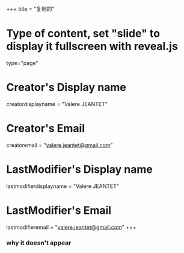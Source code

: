 +++
title = "复制的"
# Type of content, set "slide" to display it fullscreen with reveal.js
type="page"

# Creator's Display name
creatordisplayname = "Valere JEANTET"
# Creator's Email
creatoremail = "valere.jeantet@gmail.com"
# LastModifier's Display name
lastmodifierdisplayname = "Valere JEANTET"
# LastModifier's Email
lastmodifieremail = "valere.jeantet@gmail.com"
+++
### why it doesn't appear
